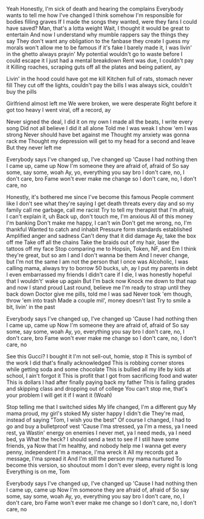 Yeah
Honestly, I'm sick of death and hearing the complains
Everybody wants to tell me how I've changed
I think somehow I'm responsible for bodies filling graves
If I made the songs they wanted, were they fans I could have saved?
Man, that's a lotta weight
Wait, I thought it would be great to entertain
And now I understand why mumble rappers say the things they say
They don't want any obligation to the fanbase they create
I guess my morals won't allow me to be famous if it's fake
I barely made it, I was livin' in the ghetto always prayin'
My potential wouldn't go to waste before I could escape it
I just had a mental breakdown
Rent was due, I couldn't pay it
Killing roaches, scraping guts off all the plates and being patient, ay

Livin' in the hood could have got me kill
Kitchen full of rats, stomach never fill
They cut off the lights, couldn't pay the bills
I was always sick, couldn't buy the pills

Girlfriend almost left me
We were broken, we were desperate
Right before it got too heavy
I went viral, off a record, ay

Never signed the deal, I did it on my own
I made all the beats, I write every song
Did not all believe I did it all alone
Told me I was weak I show 'em I was strong
Never should have bet against me
Thought my anxiety was gonna rack me
Thought my depression will get to my head for a second and leave
But they never left me

Everybody says I've changed up, I've changed up
'Cause I had nothing then I came up, came up
Now I'm someone they are afraid of, afraid of
So say some, say some, woah
Ay, yo, everything you say bro
I don't care, no, I don't care, bro
Fame won't ever make me change so
I don't care, no, I don't care, no

Honestly, it's bothered me since I've become this famous
People comment like I don't see what they're saying
I get death threats every day and so my family call me garbage, call me racist
Try to tell my therapist that I'm afraid, I can't explain it, uh
Back up, don't touch me, I'm anxious
All of this money I'm banking
Don't make me happy, I can't win
Don't get me wrong, no, I'm thankful
Wanted to catch and inhabit
Pressure form standards established
Amplified anger and sadness
Can't deny that it did damage
Ay, take the box off me
Take off all the chains
Take the braids out of my hair, laser the tattoos off my face
Stop comparing me to Hopsin, Token, NF, and Em
I think they're great, but so am I and I don't wanna be them
And I never change, but I'm not the same
I am not the person that I once was
Alcoholic, I was calling mama, always try to borrow 50 bucks, uh, ay
I put my parents in debt
I even embarrassed my friends
I didn't care if I die, I was honestly hopeful that I wouldn't' wake up again
But I'm back now
Knock me down to that nap and now I stand proud
Last round, believe me I'm ready to strap until they back down
Doctor give me pills, told me I was sad
Never took 'em though, throw 'em into trash
Made a couple mil', money doesn't last
Try to smile a bit, livin' in the past

Everybody says I've changed up, I've changed up
'Cause I had nothing then I came up, came up
Now I'm someone they are afraid of, afraid of
So say some, say some, woah
Ay, yo, everything you say bro
I don't care, no, I don't care, bro
Fame won't ever make me change so
I don't care, no, I don't care, no

See this Gucci? I bought it
I'm not sell-out, homie, stop it
This is symbol of the work I did that's finally acknowledged
This is robbing corner stores while getting soda and some chocolate
This is bullied all my life by kids at school, I ain't forgot it
This is profit that I got from sacrificing food and water
This is dollars I had after finally paying back my father
This is failing grades and skipping class and dropping out of college
You can't stop me, that's your problem
I will get it if I want it (Woah)

Stop telling me that I switched sides
My life changed, I'm a different guy
My mama proud, my girl's stoked
My sister happy I didn't die
They're mad, instead of saying "Tom, I wish you the best"
Of course I changed, I had to go and buy a bulletproof vest
'Cause I'ma stressed, ya
I'm a mess, ya
I need rest, ya
Wastin' energy on enemies I never met, ya
I need meds, ya
I need bed, ya
What the heck?
I should send a text to see if I still have some friends, ya
Now that I'm healthy, and nobody help me
I wanna get every penny, independent
I'm a menace, I'ma wreck it
All my records got a message, I'ma spread it
And I'm still the person my mama nurtured
To become this version, so shoutout mom
I don't ever sleep, every night is long
Everything is on me, Tom

Everybody says I've changed up, I've changed up
'Cause I had nothing then I came up, came up
Now I'm someone they are afraid of, afraid of
So say some, say some, woah
Ay, yo, everything you say bro
I don't care, no, I don't care, bro
Fame won't ever make me change so
I don't care, no, I don't care, no